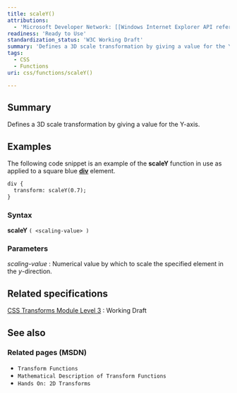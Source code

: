 ```yaml
---
title: scaleY()
attributions:
  - 'Microsoft Developer Network: [[Windows Internet Explorer API reference](http://msdn.microsoft.com/en-us/library/ie/hh828809%28v=vs.85%29.aspx) Article]'
readiness: 'Ready to Use'
standardization_status: 'W3C Working Draft'
summary: 'Defines a 3D scale transformation by giving a value for the Y-axis.'
tags:
  - CSS
  - Functions
uri: css/functions/scaleY()

---
```

## <span>Summary</span>

Defines a 3D scale transformation by giving a value for the Y-axis.

## <span>Examples</span>

The following code snippet is an example of the **scaleY** function in use as applied to a square blue [**div**](/html/elements/div) element.

``` html
div {
  transform: scaleY(0.7);
}
```

### <span>Syntax</span>

**scaleY** `( <scaling-value> )`

### <span>Parameters</span>

*scaling-value*
:   Numerical value by which to scale the specified element in the *y*-direction.

## <span>Related specifications</span>

[CSS Transforms Module Level 3](http://www.w3.org/TR/css3-transforms/)
:   Working Draft

## <span>See also</span>

### <span>Related pages (MSDN)</span>

-   `Transform Functions`
-   `Mathematical Description of Transform Functions`
-   `Hands On: 2D Transforms`
